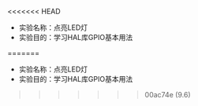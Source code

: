 <<<<<<< HEAD
 * 实验名称：点亮LED灯
 * 实验目的：学习HAL库GPIO基本用法



=======
 * 实验名称：点亮LED灯
 * 实验目的：学习HAL库GPIO基本用法



>>>>>>> 00ac74e (9.6)
